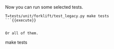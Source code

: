 Now you can run some selected tests.

```
T=tests/unit/forklift/test_legacy.py make tests
```{{execute}}


Or all of them.

```
make tests
```{{execute}}
